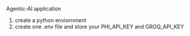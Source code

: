 Agentic-AI application
1. create a python enviornment
2. create one .env file and store your PHI_API_KEY and GROQ_API_KEY 
